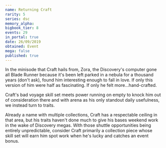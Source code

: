 ```yaml
---
name: Returning Craft
rarity: 5
series: dsc
memory_alpha:
bigbook_tier: 8
events: 29
in_portal: true
date: 26/09/2019
obtained: Event
mega: false
published: true
---
```


In the minisode that Craft hails from, Zora, the Discovery's computer gone all Blade Runner because it's been left parked in a nebula for a thousand years (don't ask), found him interesting enough to fall in love. If only this version of him were half as fascinating. If only he felt more...hand-crafted.

Craft's bad voyage skill set meets power running on empty to knock him out of consideration there and with arena as his only standout daily usefulness, we instead turn to traits. 

Already a name with multiple collections, Craft has a respectable ceiling in that area, but his traits haven't done much to give his bases weekend work in the wake of Discovery megas. With those shuttle opportunities being entirely unpredictable, consider Craft primarily a collection piece whose skill set will earn him spot work when he's lucky and catches an event bonus.

